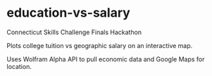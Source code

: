 # education-vs-salary
Connecticut Skills Challenge Finals Hackathon

Plots college tuition vs geographic salary on an interactive map.

Uses Wolfram Alpha API to pull economic data and Google Maps for location.
